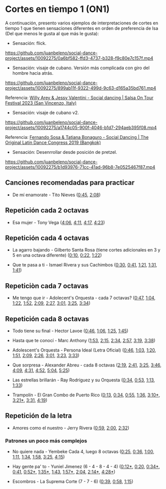 # Cortes en tiempo 1 (ON1)

A continuación, presento varios ejemplos de interpretaciones de cortes en tiempo 1 que tienen sensaciones diferentes en orden de preferencia de Isa (Del que menos le gusta al que más le gusta):


- Sensación: flick.

https://github.com/juanbeleno/social-dance-project/assets/10092275/0a6bf582-ffd3-4737-b328-f9c80e7c157f.mp4


- Sensación: visaje de cubano. Versión  más complicada con giro del hombre hacia atrás.

https://github.com/juanbeleno/social-dance-project/assets/10092275/899ab11f-9322-499d-9c63-d165a35bd761.mp4

Referencia: [Willy Arey & Jessy Valentini - Social dancing | Salsa On Tour Festival 2023 (San Vincenzo, Italy)](https://youtu.be/cARF65rnDu8?si=IW-2k-QMNNFyXbJy&t=85)

- Sensación: visaje de cubano v2.

https://github.com/juanbeleno/social-dance-project/assets/10092275/a1744c05-900f-4046-b1d7-294aeb395f08.mp4

Referencia: [Fernando Sosa & Tatiana Bonaguro - Social Dancing | The Original Latin Dance Congress 2019 (Bangkok)](https://youtu.be/hCpS5V_Bnkg?si=yoqadkJ8EHp6dmj6&t=209)

- Sensación: Desenrrollar desde posición de pretzel.

https://github.com/juanbeleno/social-dance-project/assets/10092275/b1d93976-71cc-41ad-96b8-7e0525467f87.mp4


## Canciones recomendadas para practicar

- De mí enamorate - Tito Nieves ([0:45](https://youtu.be/7WHf2OjagQ4?t=45), [2:08](https://youtu.be/7WHf2OjagQ4?t=128))

## Repetición cada 2 octavas

- Esa mujer - Tony Vega ([4:06](https://youtu.be/j7mZM4kOk94?si=NMQr7jVd0TjWVXbd&t=246), [4:11](https://youtu.be/j7mZM4kOk94?si=hecSVo3vsGoIto1N&t=251), [4:17](https://youtu.be/j7mZM4kOk94?si=P_8XR6doFWl_yPZi&t=257), [4:23](https://youtu.be/j7mZM4kOk94?si=g6R7rDTIFwZZ_pHe&t=263))


## Repetición cada 4 octavas

- La agarro bajando - Gilberto Santa Rosa (tiene cortes adicionales en 3 y 5 en una octava diferente) ([0:10](https://youtu.be/xWDsNex_VKA?si=t5bpa19q12fIdJIq&t=10), [0:22](https://youtu.be/xWDsNex_VKA?si=zBlqDt9r9xceV04c&t=22), [1:22](https://youtu.be/xWDsNex_VKA?si=YWGF-bMvkDTHYZeV&t=82))

- Que te pasa a ti - Ismael Rivera y sus Cachimbos ([0:30](https://youtu.be/DQP6EB2o-pA?si=2yuH_yiQ9-U-zF-X&t=30), [0:41](https://youtu.be/DQP6EB2o-pA?si=8q2xmk6WB-SQudwC&t=41), [1:21](https://youtu.be/DQP6EB2o-pA?si=g_Hy6c9sy_UQmQZp&t=81), [1:31](https://youtu.be/DQP6EB2o-pA?si=G7YRLmCO3XlMBJlN&t=91), [1:41](https://youtu.be/DQP6EB2o-pA?si=0MYFPMeyW1uqSGN4&t=101))


## Repeticiòn cada 7 octavas

- Me tengo que ir - Adolecent's Orquesta - cada 7 octavas? ([0:47](https://youtu.be/krA4QNOpFbU?si=rVGP3t0mEMharEh3&t=47), [1:04](https://youtu.be/krA4QNOpFbU?si=G2kWqEX1IMTIW5-n&t=64), [1:22](https://youtu.be/krA4QNOpFbU?si=m4XBVxOuSHeZW0wo&t=82), [1:52](https://youtu.be/krA4QNOpFbU?si=Apj4W25BXf-AOtdM&t=112), [2:09](https://youtu.be/krA4QNOpFbU?si=vFykw1FD-aJEPimC&t=129), [2:27](https://youtu.be/krA4QNOpFbU?si=ScmR6qUGiZvMAekW&t=147), [3:01](https://youtu.be/krA4QNOpFbU?si=4bbwv4l-_S8tewdo&t=181), [3:25](https://youtu.be/krA4QNOpFbU?si=frfIDsbCjLcMWAdD&t=205), [3:34](https://youtu.be/krA4QNOpFbU?si=vaR7amBvSG4zgzIu&t=214))


## Repetición cada 8 octavas

- Todo tiene su final - Hector Lavoe ([0:46](https://youtu.be/uTXP8VB52-I?si=urUsoPjrLCNCQFH7&t=46), [1:06](https://youtu.be/uTXP8VB52-I?si=nAy3WnkDvDcK2mJC&t=66), [1:25](https://youtu.be/uTXP8VB52-I?si=WNJ5cWUNiKqZKf3l&t=85), [1:45](https://youtu.be/uTXP8VB52-I?si=pE4PmsxpNG29VdfC&t=105))

- Hasta que te conocí - Marc Anthony ([1:53](https://youtu.be/yiFj0jMKdIU?t=113), [2:15](https://youtu.be/yiFj0jMKdIU?t=135), [2:34](https://youtu.be/yiFj0jMKdIU?t=154), [2:57](https://youtu.be/yiFj0jMKdIU?t=177), [3:19](https://youtu.be/yiFj0jMKdIU?t=199), [3:38](https://youtu.be/yiFj0jMKdIU?t=218))

- Adolescent's Orquesta - Persona Ideal (Letra Oficial) ([0:46](https://youtu.be/d9bRnGo2gjk?t=46), [1:03](https://youtu.be/d9bRnGo2gjk?t=63), [1:20](https://youtu.be/d9bRnGo2gjk?t=80), [1:51](https://youtu.be/d9bRnGo2gjk?t=111), [2:09](https://youtu.be/d9bRnGo2gjk?t=129), [2:26](https://youtu.be/d9bRnGo2gjk?t=146), [3:01](https://youtu.be/d9bRnGo2gjk?t=181), [3:23](https://youtu.be/d9bRnGo2gjk?t=203), [3:33](https://youtu.be/d9bRnGo2gjk?t=213))

- Que sorpresa - Alexander Abreu - cada 8 octavas ([2:19](https://youtu.be/8XSoQ3ue0Bo?si=vNO2-k5rjiuNkKOl&t=139), [2:41](https://youtu.be/8XSoQ3ue0Bo?si=J1tW1uYcI2898gNs&t=161), [3:25](https://youtu.be/8XSoQ3ue0Bo?si=EP0R2m23w7ZR2Mg6&t=205), [3:46](https://youtu.be/8XSoQ3ue0Bo?si=SgOAMcAyPQS7bc23&t=226), [4:09](https://youtu.be/8XSoQ3ue0Bo?si=w3pNyhewPnyty7Mq&t=249), [4:31](https://youtu.be/8XSoQ3ue0Bo?si=6VQ2QIJpPVXLnEpK&t=271), [4:52](https://youtu.be/8XSoQ3ue0Bo?si=wTwxdlFg2Pum_4Re&t=292), [5:04](https://youtu.be/8XSoQ3ue0Bo?si=vygjeS2B1AgqrznF&t=304), [5:25](https://youtu.be/8XSoQ3ue0Bo?si=kmPxAh22vBOzImp-&t=325))

- Las estrellas brillarán - Ray Rodríguez y su Orquesta ([0:34](https://youtu.be/fKKXn0JmdjI?si=EkTV5a6FxmdOMFyD&t=34), [0:53](https://youtu.be/fKKXn0JmdjI?si=M5PktAvwxyy9ivfc&t=53), [1:13](https://youtu.be/fKKXn0JmdjI?si=WU8qxkbjTTntT-7C&t=73), [1:33](https://youtu.be/fKKXn0JmdjI?si=w2w3sj1fPWI1d3nA&t=93))

- Trampolín - El Gran Combo de Puerto Rico ([0:13](https://youtu.be/ktwLoiaCoMg?si=ijG8H2VXyOONs2ch&t=13), [0:34](https://youtu.be/ktwLoiaCoMg?si=JQu5ib2AXIrCwyub&t=34), [0:55](https://youtu.be/ktwLoiaCoMg?si=oBJ6czFjUm0sAziy&t=55), [1:36](https://youtu.be/ktwLoiaCoMg?si=aMnwe6Be99awTY_s&t=96), [3:10*](https://youtu.be/ktwLoiaCoMg?si=yuvnRad_WPfT-wdX&t=190), [3:21*](https://youtu.be/ktwLoiaCoMg?si=Dk5JhVWaTwMBqo9U&t=201), [3:31](https://youtu.be/ktwLoiaCoMg?si=ulnhrYH77k1K7E_n&t=211), [4:19](https://youtu.be/ktwLoiaCoMg?si=IHi_sfrvNpebp2Ke&t=259))

## Repetición de la letra

- Amores como el nuestro - Jerry Rivera ([0:59](https://youtu.be/sJqDmVekMWU?si=0m4zcy3mLHeX5h5g&t=59), [2:00](https://youtu.be/sJqDmVekMWU?si=gCaDsZYr7-5_0dOt&t=120), [2:32](https://youtu.be/sJqDmVekMWU?si=vUyVQ1GpDljbBQEC&t=152))

### Patrones un poco más complejos

- No quiere nada - Yembeke Cada 4, luego 8 octavas ([0:25](https://youtu.be/NyCt88P4b_c?si=pRAhJLJlICwWKwHA&t=25), [0:36](https://youtu.be/NyCt88P4b_c?si=_7CPxbCand5GXjPt&t=36), [1:00](https://youtu.be/NyCt88P4b_c?si=hTiI7Eu3YxkFDRvu&t=60), [1:11](https://youtu.be/NyCt88P4b_c?si=wglYEUIOMKrNT0_E&t=71), [1:34](https://youtu.be/NyCt88P4b_c?si=OSFh1qsyusVCRsze&t=94), [1:58](https://youtu.be/NyCt88P4b_c?si=RZuzdWCsijCRsCLQ&t=118), [3:25](https://youtu.be/NyCt88P4b_c?si=Bj71hiFo3oMteYxa&t=205), [4:15](https://youtu.be/NyCt88P4b_c?si=zR12W1dleKUwryPh&t=255))

- Hay gente pa' to - Yuniel Jimenez (6 - 4 - 8 - 4 - 4) ([0:12*](https://youtu.be/k6pUUC52X0E?t=12), [0:20](https://youtu.be/k6pUUC52X0E?t=20), [0:34*](https://youtu.be/k6pUUC52X0E?t=34), [0:41](https://youtu.be/k6pUUC52X0E?t=41), [0:52*](https://youtu.be/k6pUUC52X0E?t=52), [1:35*](https://youtu.be/k6pUUC52X0E?t=95), [1:43](https://youtu.be/k6pUUC52X0E?t=103), [1:57*](https://youtu.be/k6pUUC52X0E?t=117), [2:04](https://youtu.be/k6pUUC52X0E?t=124), [2:14*](https://youtu.be/k6pUUC52X0E?t=134), [4:28*](https://youtu.be/k6pUUC52X0E?t=268))

- Escombros - La Suprema Corte (7 - 7 - 6) ([0:39](https://youtu.be/yC2AY3Q5olc?si=m6wygou9deLGrYQh&t=39), [0:58](https://youtu.be/yC2AY3Q5olc?si=il-6DOIltMKYdbC7&t=58), [1:15](https://youtu.be/yC2AY3Q5olc?si=i4zTO7A_Waag7uPH&t=75))
